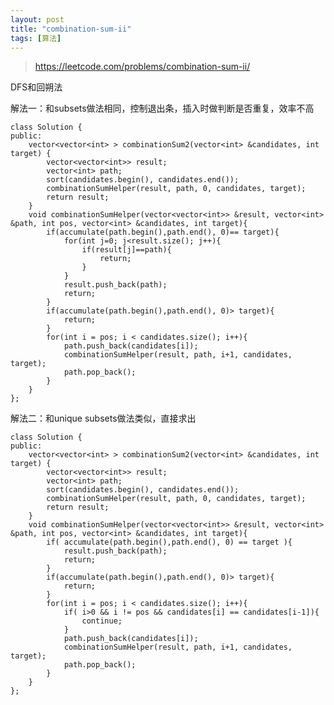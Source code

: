 ```yaml
---
layout: post
title: "combination-sum-ii"
tags: [算法]
---
```


>https://leetcode.com/problems/combination-sum-ii/

DFS和回朔法



解法一：和subsets做法相同，控制退出条，插入时做判断是否重复，效率不高

	class Solution {
	public:
	    vector<vector<int> > combinationSum2(vector<int> &candidates, int target) {
	        vector<vector<int>> result;
	        vector<int> path;
	        sort(candidates.begin(), candidates.end());
	        combinationSumHelper(result, path, 0, candidates, target);
	        return result;
	    }
	    void combinationSumHelper(vector<vector<int>> &result, vector<int> &path, int pos, vector<int> &candidates, int target){
	        if(accumulate(path.begin(),path.end(), 0)== target){
	            for(int j=0; j<result.size(); j++){
	                if(result[j]==path){
	                    return;
	                }
	            }
	            result.push_back(path);
	            return;
	        }
	        if(accumulate(path.begin(),path.end(), 0)> target){
	            return;
	        }
	        for(int i = pos; i < candidates.size(); i++){
	            path.push_back(candidates[i]);
	            combinationSumHelper(result, path, i+1, candidates, target);
	            path.pop_back();
	        }
	    }
	};


解法二：和unique subsets做法类似，直接求出

	class Solution {
	public:
	    vector<vector<int> > combinationSum2(vector<int> &candidates, int target) {
	        vector<vector<int>> result;
	        vector<int> path;
	        sort(candidates.begin(), candidates.end());
	        combinationSumHelper(result, path, 0, candidates, target);
	        return result;
	    }
	    void combinationSumHelper(vector<vector<int>> &result, vector<int> &path, int pos, vector<int> &candidates, int target){
	        if( accumulate(path.begin(),path.end(), 0) == target ){
	            result.push_back(path);
	            return;
	        }
	        if(accumulate(path.begin(),path.end(), 0)> target){
	            return;
	        }
	        for(int i = pos; i < candidates.size(); i++){
	            if( i>0 && i != pos && candidates[i] == candidates[i-1]){
	                continue;
	            }
	            path.push_back(candidates[i]);
	            combinationSumHelper(result, path, i+1, candidates, target);
	            path.pop_back();
	        }
	    }
	};

      
   